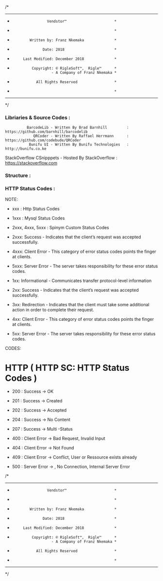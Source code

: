 ﻿
/* 
 * ***************************************************
 *                     Vendstor™                      *
 *                                                    *
 *             Written by: Franz Nkemaka              *
 *                   Date: 2018                       *
 *          Last Modified: December 2018              *
 *              Copyright: © RigleSoft™,  Rigle™      *
                         - A Company of Franz Nkemaka *
 *			      All Rights Reserved                 *
 *                                                    *
 * ***************************************************
 */

### Libriaries & Source Codes : 

	          BarcodeLib - Written By Brad Barnhill         : https://github.com/barnhill/barcodelib
			     QRCoder - Written By Raffael Herrmann      : https://github.com/codebude/QRCoder 
			   Bunifu UI - Written By Bunifu Technologies   : http://bunifu.co.ke
StackOverflow CSnipppets - Hosted By StackOverflow          : https://stackoverflow.com

### Structure :

### HTTP Status Codes : 
NOTE: 
- xxx : Http Status Codes
- 1xxx : Mysql Status Codes
- 2xxx, 4xxx, 5xxx  : Spinym Custom Status Codes

- 2xxx: Success - Indicates that the client’s request was accepted successfully.
- 4xxx: Client Error  - This category of error status codes points the finger at clients.
- 5xxx: Server Error  - The server takes responsibility for these error status codes.

- 1xx: Informational - Communicates transfer protocol-level information
- 2xx: Success       - Indicates that the client’s request was accepted successfully.
- 3xx: Redirection   - Indicates that the client must take some additional action in order to complete their request.
- 4xx: Client Error  - This category of error status codes points the finger at clients.
- 5xx: Server Error  - The server takes responsibility for these error status codes.

CODES:
# HTTP ( HTTP SC: HTTP Status Codes )
- 200 : Success -> OK
- 201 : Success -> Created
- 202 : Success -> Accepted
- 204 : Success -> No Content
- 207 : Success -> Multi -Status

- 400 : Client Error -> Bad Request,   Invalid Input
- 404 : Client Error -> Not Found
- 409 : Client Error -> Conflict, User or Ressource exists already
- 500 : Server Error -> , No Connection, Internal Server Error



/* 
 * ***************************************************
 *                     Vendstor™                      *
 *                                                    *
 *             Written by: Franz Nkemaka              *
 *                   Date: 2018                       *
 *          Last Modified: December 2018              *
 *              Copyright: © RigleSoft™,  Rigle™      *
                         - A Company of Franz Nkemaka *
 *			      All Rights Reserved                 *
 *                                                    *
 * ***************************************************
 */
